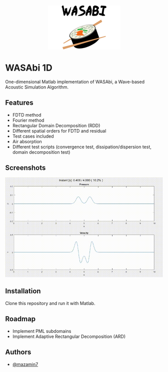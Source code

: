 <p align="center">
  <img src="logo.png">
</p>

# WASAbi 1D

One-dimensional Matlab implementation of WASAbi, a Wave-based Acoustic Simulation Algorithm.


## Features

- FDTD method
- Fourier method
- Rectangular Domain Decomposition (RDD)
- Different spatial orders for FDTD and residual
- Test cases included
- Air absorption
- Different test scripts (convergence test, dissipation/dispersion test, domain decomposition test)


## Screenshots

![App Screenshot - Propagating waves](screenshots/propagating_waves.gif)


## Installation

Clone this repository and run it with Matlab.

## Roadmap

- Implement PML subdomains
- Implement Adaptive Rectangular Decomposition (ARD)

## Authors

- [@mazamin7](https://www.github.com/mazamin7)

